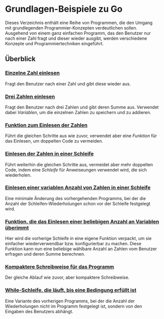 # Grundlagen-Beispiele zu Go

Dieses Verzeichnis enthält eine Reihe von Programmen, die den Umgang mit grundlegenden
Programmier-Konzepten verdeutlichen sollen. Ausgehend von einem ganz einfachen
Programm, das den Benutzer nur nach einer Zahl fragt und dieser wieder ausgibt,
werden verschiedene Konzepte und Programmiertechniken eingeführt.

## Überblick

### [Einzelne Zahl einlesen](01-einzelne_zahl)

Fragt den Benutzer nach einer Zahl und gibt diese wieder aus.

### [Drei Zahlen einlesen](02-mehrere_zahlen)

Fragt den Benutzer nach drei Zahlen und gibt deren Summe aus.
Verwendet dabei *Variablen*, um die einzelnen Zahlen zu speichern und zu addieren.

### [Funktion zum Einlesen der Zahlen](03-funktion)

Führt die gleichen Schritte aus wie zuvor, verwendet aber eine *Funktion*
für das Einlesen, um doppelten Code zu vermeiden.

### [Einlesen der Zahlen in einer Schleife](04-schleife)

Führt weiterhin die gleichen Schritte aus, vermeidet aber mehr doppelten Code,
indem eine *Schleife* für Anweiseungen verwendet wird, die sich wiederholen.

### [Einlesen einer variablen Anzahl von Zahlen in einer Schleife](05-schleife_variable_anzahl)

Eine minimale Änderung des vorhergehenden Programms, bei der die Anzahl der
Schleifen-Wiederholungen schon vor der Schleife festgelegt wird.

### [Funktion, die das Einlesen einer beliebigen Anzahl an Variablen überimmt](06-schleife_in_funktion)

Hier wird die vorherige Schleife in eine eigene Funktion verpackt, um sie einfacher
wiederverwendbar bzw. konfigurierbar zu machen. Diese Funktion kann nun eine beliebige
wählbare Anzahl an Zahlen vom Benutzer erfragen und deren Summe berechnen.

### [Kompaktere Schreibweise für das Programm](07-kompakter)

Der gleiche Ablauf wie zuvor, aber kompaktere Schreibweise.

### [While-Schleife, die läuft, bis eine Bedingung erfüllt ist](08-while-schleife)

Eine Variante des vorherigen Programms, bei der die Anzahl der Wiederholungen
nicht im Programm festgelegt ist, sondern von den Eingaben des Benutzers abhängt.
